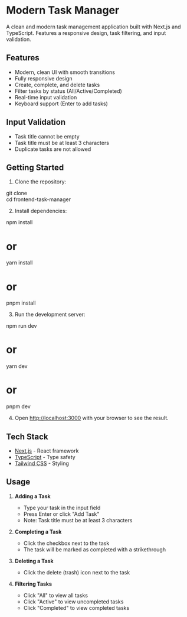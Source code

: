 # Modern Task Manager

A clean and modern task management application built with Next.js and TypeScript. Features a responsive design, task filtering, and input validation.

## Features

-  Modern, clean UI with smooth transitions
-  Fully responsive design
-  Create, complete, and delete tasks
-  Filter tasks by status (All/Active/Completed)
-  Real-time input validation
-  Keyboard support (Enter to add tasks)

## Input Validation

- Task title cannot be empty
- Task title must be at least 3 characters
- Duplicate tasks are not allowed

## Getting Started

1. Clone the repository:

git clone  
cd frontend-task-manager


2. Install dependencies:

npm install
# or
yarn install
# or
pnpm install


3. Run the development server:

npm run dev
# or
yarn dev
# or
pnpm dev


4. Open [http://localhost:3000](http://localhost:3000) with your browser to see the result.

## Tech Stack

- [Next.js](https://nextjs.org/) - React framework
- [TypeScript](https://www.typescriptlang.org/) - Type safety
- [Tailwind CSS](https://tailwindcss.com/) - Styling

## Usage

1. **Adding a Task**
   - Type your task in the input field
   - Press Enter or click "Add Task"
   - Note: Task title must be at least 3 characters

2. **Completing a Task**
   - Click the checkbox next to the task
   - The task will be marked as completed with a strikethrough

3. **Deleting a Task**
   - Click the delete (trash) icon next to the task

4. **Filtering Tasks**
   - Click "All" to view all tasks
   - Click "Active" to view uncompleted tasks
   - Click "Completed" to view completed tasks

